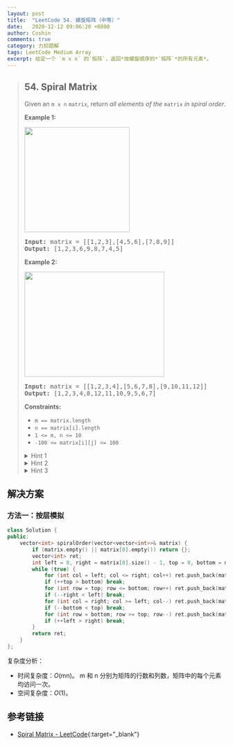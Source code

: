 ```yaml
---
layout: post
title:  "LeetCode 54. 螺旋矩阵（中等）"
date:   2020-12-12 09:06:20 +0800
author: Coshin
comments: true
category: 力扣题解
tags: LeetCode Medium Array
excerpt: 给定一个 `m x n` 的`矩阵`，返回*按螺旋顺序的*`矩阵`*的所有元素*。
---
```

> ## 54. Spiral Matrix
> 
> Given an `m x n` `matrix`, return *all elements of the* `matrix` *in spiral
> order*.
> 
> **Example 1:**
> 
> <img alt="" src="https://assets.leetcode.com/uploads/2020/11/13/spiral1.jpg" style="width: 242px; height: 242px;">
> 
> <pre>
> <strong>Input:</strong> matrix = [[1,2,3],[4,5,6],[7,8,9]]
> <strong>Output:</strong> [1,2,3,6,9,8,7,4,5]
> </pre>
> 
> **Example 2:**
> 
> <img alt="" src="https://assets.leetcode.com/uploads/2020/11/13/spiral.jpg" style="width: 322px; height: 242px;">
> 
> <pre>
> <strong>Input:</strong> matrix = [[1,2,3,4],[5,6,7,8],[9,10,11,12]]
> <strong>Output:</strong> [1,2,3,4,8,12,11,10,9,5,6,7]
> </pre>
> 
> **Constraints:**
> 
> * `m == matrix.length`
> * `n == matrix[i].length`
> * `1 <= m, n <= 10`
> * `-100 <= matrix[i][j] <= 100`
> 
> <details>
> <summary>Hint 1</summary>
> Well for some problems, the best way really is to come up with some algorithms
> for simulation. Basically, you need to simulate what the problem asks us to
> do.
> </details>
> 
> <details>
> <summary>Hint 2</summary>
> We go boundary by boundary and move inwards. That is the essential operation.
> First row, last column, last row, first column and then we move inwards by 1
> and then repeat. That's all, that is all the simulation that we need.
> </details>
> 
> <details>
> <summary>Hint 3</summary>
> Think about when you want to switch the progress on one of the indexes. If you
> progress on
> <pre>i</pre>
> out of
> <pre>[i, j]</pre>
> , you'd be shifting in the same column. Similarly, by changing values for
> <pre>j</pre>
> , you'd be shifting in the same row. Also, keep track of the end of a boundary
> so that you can move inwards and then keep repeating. It's always best to run
> the simulation on edge cases like a single column or a single row to see if
> anything breaks or not.
> </details>

## 解决方案

### 方法一：按层模拟

```cpp
class Solution {
public:
    vector<int> spiralOrder(vector<vector<int>>& matrix) {
        if (matrix.empty() || matrix[0].empty()) return {};
        vector<int> ret;
        int left = 0, right = matrix[0].size() - 1, top = 0, bottom = matrix.size() - 1;
        while (true) {
            for (int col = left; col <= right; col++) ret.push_back(matrix[top][col]);
            if (++top > bottom) break;
            for (int row = top; row <= bottom; row++) ret.push_back(matrix[row][right]);
            if (--right < left) break;
            for (int col = right; col >= left; col--) ret.push_back(matrix[bottom][col]);
            if (--bottom < top) break;
            for (int row = bottom; row >= top; row--) ret.push_back(matrix[row][left]);
            if (++left > right) break;
        }
        return ret;
    }
};
```

复杂度分析：
* 时间复杂度：*O*(mn)。
  m 和 n 分别为矩阵的行数和列数，矩阵中的每个元素均访问一次。
* 空间复杂度：*O*(1)。

## 参考链接

* [Spiral Matrix - LeetCode](https://leetcode.com/problems/spiral-matrix/){:target="_blank"}
